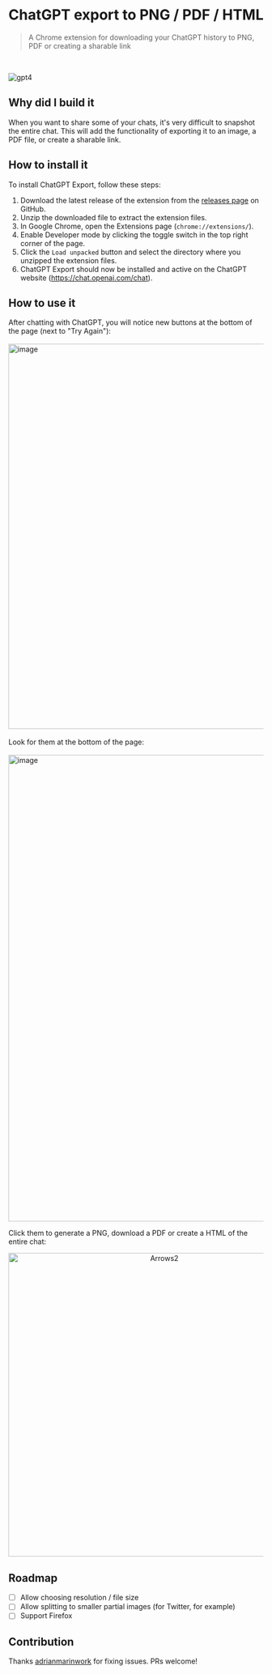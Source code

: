 # ChatGPT export to PNG / PDF / HTML
> A Chrome extension for downloading your ChatGPT history to PNG, PDF or creating a sharable link
<br/>

![gpt4](https://user-images.githubusercontent.com/7003853/205509643-2283f0fe-3643-4b74-98f6-a0f2489d75ef.gif)

## Why did I build it
When you want to share some of your chats, it's very difficult to snapshot the entire chat. This will add the functionality of exporting it to an image, a PDF file, or create a sharable link.

## How to install it

To install ChatGPT Export, follow these steps:

1. Download the latest release of the extension from the [releases page](https://github.com/liady/ChatGPT-pdf/releases) on GitHub.
2. Unzip the downloaded file to extract the extension files.
3. In Google Chrome, open the Extensions page (`chrome://extensions/`).
4. Enable Developer mode by clicking the toggle switch in the top right corner of the page.
5. Click the `Load unpacked` button and select the directory where you unzipped the extension files.
6. ChatGPT Export should now be installed and active on the ChatGPT website (https://chat.openai.com/chat).

## How to use it

After chatting with ChatGPT, you will notice new buttons at the bottom of the page (next to "Try Again"):
<br/><br/>
<img width="761" alt="image" src="https://user-images.githubusercontent.com/7003853/205524669-6e40f151-d544-4054-a9e5-c05f3dec57a2.png">
<br/><br/>
Look for them at the bottom of the page:
<br/><br/>
<img width="922" alt="image" src="https://user-images.githubusercontent.com/7003853/205524690-d2facc95-56ee-43ed-9413-be200f4f57b3.png">

Click them to generate a PNG, download a PDF or create a HTML of the entire chat:
<br/>
<center><img height="600" alt="Arrows2" src="https://user-images.githubusercontent.com/7003853/205508289-fb56f028-021e-4ca5-8dc4-a65626888760.png"></center>

## Roadmap
- [ ] Allow choosing resolution / file size
- [ ] Allow splitting to smaller partial images (for Twitter, for example)
- [ ] Support Firefox

## Contribution
Thanks [adrianmarinwork](https://github.com/adrianmarinwork) for fixing issues.
PRs welcome!
